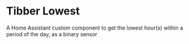 # Tibber Lowest
A Home Assistant custom component to get the lowest hour(s) within a period of the day, as a binary sensor

